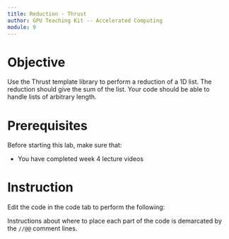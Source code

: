 ```yaml
---
title: Reduction - Thrust
author: GPU Teaching Kit -- Accelerated Computing
module: 9
---
```


# Objective
Use the Thrust template library to perform a reduction of a 1D list. The reduction should give the sum of the list. Your code should be able to handle lists of arbitrary length.

# Prerequisites
Before starting this lab, make sure that:
- You have completed week 4 lecture videos

# Instruction
Edit the code in the code tab to perform the following:

Instructions about where to place each part of the code is demarcated by the `//@@` comment lines.
